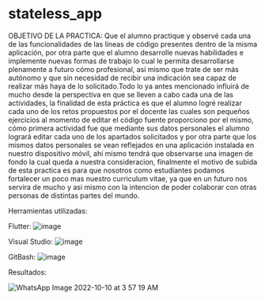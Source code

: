 # stateless_app

OBJETIVO DE LA PRACTICA: Que el alumno practique y observé cada una de las funcionalidades de las líneas de código presentes dentro de la misma aplicación, por otra parte que el alumno desarrolle nuevas habilidades e implemente nuevas formas de trabajo lo cual le permita desarrollarse plenamente a futuro cómo profesional, así mismo que trate de ser más autónomo y que sin necesidad de recibir una indicación sea capaz de realizar más haya de lo solicitado.Todo lo ya antes mencionado influirá de mucho desde la perspectiva en que se lleven a cabo cada una de las actividades, la finalidad de esta práctica es que el alumno logré realizar cada uno de los retos propuestos por el docente las cuales son pequeños ejercicios al momento de editar el código fuente proporciono por el mismo, cómo primera actividad fue que mediante sus datos personales el alumno logrará editar cada uno de los apartados solicitados y por otra parte que los mismos datos personales se vean reflejados en una aplicación instalada en nuestro dispositivo móvil, ahí mismo tendrá que observarse una imagen de fondo la cual queda a nuestra consideracion, finalmente el motivo de subida de esta practica es para que nosotros como estudiantes podamos fortalecer un poco mas nuestro curriculum vitae, ya que en un futuro nos servira de mucho y asi mismo con la intencion de poder colaborar con otras personas de distintas partes del mundo.

Herramientas utilizadas: 

Flutter:
![image](https://user-images.githubusercontent.com/100882800/194829309-e413cf89-117b-4b05-a3ea-47744a6fcc3d.png)

Visual Studio:
![image](https://user-images.githubusercontent.com/100882800/194829543-1829f567-832f-423f-8028-492697c60633.png)

GitBash:
![image](https://user-images.githubusercontent.com/100882800/194829703-5c9d8018-11a7-4936-82c2-dc94fae0eb31.png)


Resultados:

![WhatsApp Image 2022-10-10 at 3 57 19 AM](https://user-images.githubusercontent.com/100882800/194830853-19e1dd99-35ba-49e6-880e-4b3811297fc2.jpeg)

